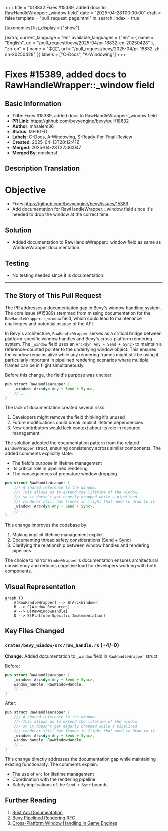 +++
title = "#18832 Fixes #15389, added docs to RawHandleWrapper::_window field"
date = "2025-04-28T00:00:00"
draft = false
template = "pull_request_page.html"
in_search_index = true

[taxonomies]
list_display = ["show"]

[extra]
current_language = "en"
available_languages = {"en" = { name = "English", url = "/pull_request/bevy/2025-04/pr-18832-en-20250428" }, "zh-cn" = { name = "中文", url = "/pull_request/bevy/2025-04/pr-18832-zh-cn-20250428" }}
labels = ["C-Docs", "A-Windowing"]
+++

# Fixes #15389, added docs to RawHandleWrapper::_window field

## Basic Information
- **Title**: Fixes #15389, added docs to RawHandleWrapper::_window field
- **PR Link**: https://github.com/bevyengine/bevy/pull/18832
- **Author**: mhsalem36
- **Status**: MERGED
- **Labels**: C-Docs, A-Windowing, S-Ready-For-Final-Review
- **Created**: 2025-04-13T20:12:41Z
- **Merged**: 2025-04-28T22:06:04Z
- **Merged By**: mockersf

## Description Translation
# Objective

- Fixes https://github.com/bevyengine/bevy/issues/15389.
- Add documentation for RawHandleWrapper::_window field since It's needed to drop the window at the correct time.

## Solution

- Added documentation to RawHandleWrapper::_window field as same as WindowWrapper documentation.

## Testing

- No testing needed since it is documentation. 

---

## The Story of This Pull Request

The PR addresses a documentation gap in Bevy's window handling system. The core issue (#15389) stemmed from missing documentation for the `RawHandleWrapper::_window` field, which could lead to maintenance challenges and potential misuse of the API.

In Bevy's architecture, `RawHandleWrapper` serves as a critical bridge between platform-specific window handles and Bevy's cross-platform rendering system. The `_window` field uses an `Arc<dyn Any + Send + Sync>` to maintain a reference-counted pointer to the underlying window object. This ensures the window remains alive while any rendering frames might still be using it, particularly important in pipelined rendering scenarios where multiple frames can be in flight simultaneously.

Before this change, the field's purpose was unclear:

```rust
pub struct RawHandleWrapper {
    _window: Arc<dyn Any + Send + Sync>,
    // ...
}
```

The lack of documentation created several risks:
1. Developers might remove the field thinking it's unused
2. Future modifications could break implicit lifetime dependencies
3. New contributors would lack context about its role in resource management

The solution adopted the documentation pattern from the related `WindowWrapper` struct, ensuring consistency across similar components. The added comments explicitly state:
- The field's purpose in lifetime management
- Its critical role in pipelined rendering
- The consequences of premature window dropping

```rust
pub struct RawHandleWrapper {
    /// A shared reference to the window.
    /// This allows us to extend the lifetime of the window,
    /// so it doesn’t get eagerly dropped while a pipelined
    /// renderer still has frames in flight that need to draw to it.
    _window: Arc<dyn Any + Send + Sync>,
    // ...
}
```

This change improves the codebase by:
1. Making implicit lifetime management explicit
2. Documenting thread safety considerations (Send + Sync)
3. Clarifying the relationship between window handles and rendering pipelines

The choice to mirror `WindowWrapper`'s documentation ensures architectural consistency and reduces cognitive load for developers working with both components.

## Visual Representation

```mermaid
graph TD
    A[RawHandleWrapper] --> B[Arc<Window>]
    B --> C[Window Resources]
    A --> D[RawWindowHandle]
    D --> E[Platform-Specific Implementation]
```

## Key Files Changed

### `crates/bevy_window/src/raw_handle.rs` (+4/-0)
**Change:** Added documentation to `_window` field in `RawHandleWrapper` struct

Before:
```rust
pub struct RawHandleWrapper {
    _window: Arc<dyn Any + Send + Sync>,
    window_handle: RawWindowHandle,
    // ...
}
```

After:
```rust
pub struct RawHandleWrapper {
    /// A shared reference to the window.
    /// This allows us to extend the lifetime of the window,
    /// so it doesn’t get eagerly dropped while a pipelined
    /// renderer still has frames in flight that need to draw to it.
    _window: Arc<dyn Any + Send + Sync>,
    window_handle: RawWindowHandle,
    // ...
}
```

This change directly addresses the documentation gap while maintaining existing functionality. The comments explain:
- The use of `Arc` for lifetime management
- Coordination with the rendering pipeline
- Safety implications of the `Send + Sync` bounds

## Further Reading
1. [Rust Arc Documentation](https://doc.rust-lang.org/std/sync/struct.Arc.html)
2. [Bevy Pipelined Rendering RFC](https://github.com/bevyengine/rfcs/blob/main/rfcs/45-rendering-pipelines.md)
3. [Cross-Platform Window Handling in Game Engines](https://gamedev.stackexchange.com/questions/200279/windowing-abstraction-layer-design)